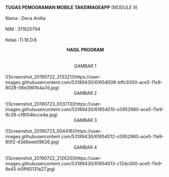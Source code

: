 <b>TUGAS PEMOGRAMAN MOBILE TAKEIMAGEAPP</b> (MODULE 9) <br>
<br> Nama : Deca Ardila <br>
<br> NIM  : 311620794  <br>
<br> Kelas :TI.16.D.6 <br>

<center> <b> HASIL PROGRAM </b> </center> <br><br>

<center> GAMBAR 1 </center> <br>
![Screenshot_20190722_213321](https://user-images.githubusercontent.com/53189430/61654008-bffc9300-ace5-11e9-8028-06e3981b4a7d.jpg)

<center> GAMBAR 2 </center> <br>
![Screenshot_20190723_003713](https://user-images.githubusercontent.com/53189430/61654010-c0952980-ace5-11e9-9c39-cf8f04bcce4a.jpg)

<center> GAMBAR 3 </center> <br>
![Screenshot_20190723_004416](https://user-images.githubusercontent.com/53189430/61654012-c0952980-ace5-11e9-80f2-43d6eee09626.jpg)
<center> GAMBAR 4 </center> <br>
![Screenshot_20190722_212625](https://user-images.githubusercontent.com/53189430/61654013-c12dc000-ace5-11e9-8e45-b5ff40131a27.jpg)

  
